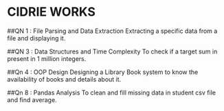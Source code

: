 # CIDRIE WORKS 

##QN 1 : File Parsing and Data Extraction
Extracting a specific data from a file and displaying it.

##QN 3 : Data Structures and Time Complexity
To check if a target sum in present in 1 million integers.

##Qn 4 : OOP Design 
Designing a Library Book system to know the availability of books and details about it.

##Qn 8 : Pandas Analysis
To clean and fill missing data in student csv file and find average.

